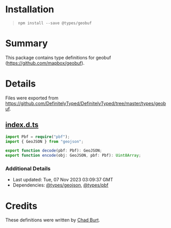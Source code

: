 # Installation
> `npm install --save @types/geobuf`

# Summary
This package contains type definitions for geobuf (https://github.com/mapbox/geobuf).

# Details
Files were exported from https://github.com/DefinitelyTyped/DefinitelyTyped/tree/master/types/geobuf.
## [index.d.ts](https://github.com/DefinitelyTyped/DefinitelyTyped/tree/master/types/geobuf/index.d.ts)
````ts
import Pbf = require("pbf");
import { GeoJSON } from "geojson";

export function decode(pbf: Pbf): GeoJSON;
export function encode(obj: GeoJSON, pbf: Pbf): Uint8Array;

````

### Additional Details
 * Last updated: Tue, 07 Nov 2023 03:09:37 GMT
 * Dependencies: [@types/geojson](https://npmjs.com/package/@types/geojson), [@types/pbf](https://npmjs.com/package/@types/pbf)

# Credits
These definitions were written by [Chad Burt](https://github.com/underbluewaters).
